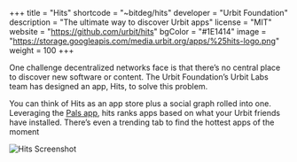+++
title = "Hits"
shortcode = "~bitdeg/hits"
developer = "Urbit Foundation"
description = "The ultimate way to discover Urbit apps"
license = "MIT"
website = "https://github.com/urbit/hits"
bgColor = "#1E1414"
image = "https://storage.googleapis.com/media.urbit.org/apps/%25hits-logo.png"
weight = 100
+++

One challenge decentralized networks face is that there’s no central place to discover new software or content. The Urbit Foundation’s Urbit Labs team has designed an app, Hits, to solve this problem. 

You can think of Hits as an app store plus a social graph rolled into one. Leveraging the [Pals app](/ecosystem/apps/pals), hits ranks apps based on what your Urbit friends have installed. There’s even a trending tab to find the hottest apps of the moment

![Hits Screenshot](https://storage.googleapis.com/media.urbit.org/site/ecosystem/applications/hitsscreenshot.png)
